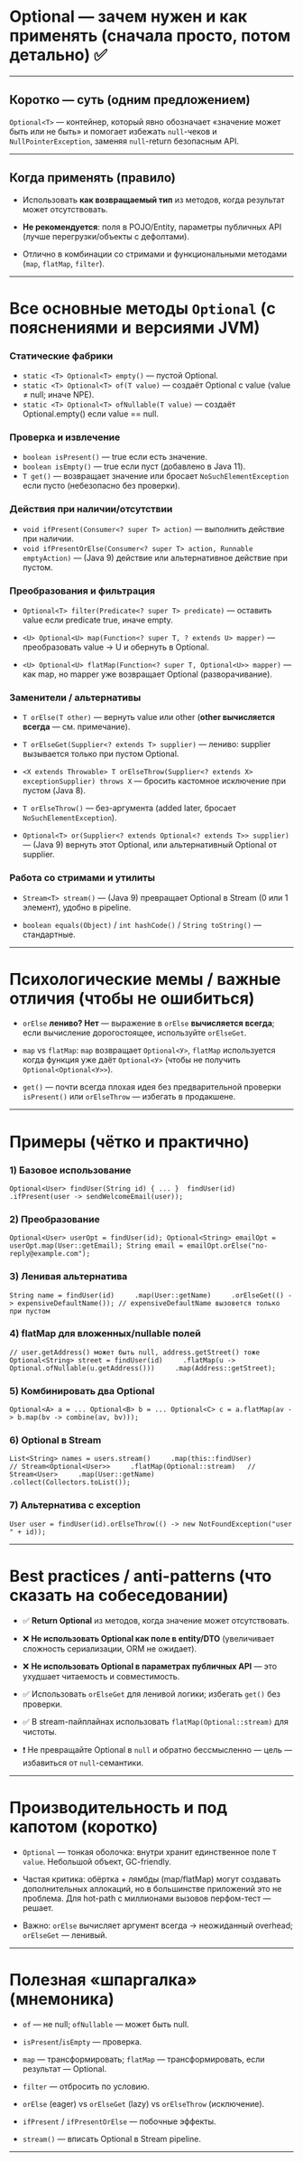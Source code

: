 # Optional — зачем нужен и как применять (сначала просто, потом детально) ✅

---
## Коротко — суть (одним предложением)
`Optional<T>` — контейнер, который явно обозначает «значение может быть или не быть» и помогает избежать `null`-чеков и `NullPointerException`, заменяя `null`-return безопасным API.

---
## Когда применять (правило)

- Использовать **как возвращаемый тип** из методов, когда результат может отсутствовать.
    
- **Не рекомендуется**: поля в POJO/Entity, параметры публичных API (лучше перегрузки/объекты с дефолтами).
    
- Отлично в комбинации со стримами и функциональными методами (`map`, `flatMap`, `filter`).    

---
# Все основные методы `Optional` (с пояснениями и версиями JVM)

### Статические фабрики
- `static <T> Optional<T> empty()` — пустой Optional.    
- `static <T> Optional<T> of(T value)` — создаёт Optional с value (value ≠ null; иначе NPE).    
- `static <T> Optional<T> ofNullable(T value)` — создаёт Optional.empty() если value == null.    

### Проверка и извлечение
- `boolean isPresent()` — true если есть значение.    
- `boolean isEmpty()` — true если пуст (добавлено в Java 11).    
- `T get()` — возвращает значение или бросает `NoSuchElementException` если пусто (небезопасно без проверки).    

### Действия при наличии/отсутствии
- `void ifPresent(Consumer<? super T> action)` — выполнить действие при наличии.   
- `void ifPresentOrElse(Consumer<? super T> action, Runnable emptyAction)` — (Java 9) действие или альтернативное действие при пустом.    

### Преобразования и фильтрация
- `Optional<T> filter(Predicate<? super T> predicate)` — оставить value если predicate true, иначе empty.    
	
- `<U> Optional<U> map(Function<? super T, ? extends U> mapper)` — преобразовать value → U и обернуть в Optional.    
	
- `<U> Optional<U> flatMap(Function<? super T, Optional<U>> mapper)` — как map, но mapper уже возвращает Optional (разворачивание).    

### Заменители / альтернативы
- `T orElse(T other)` — вернуть value или other (**other вычисляется всегда** — см. примечание).
    
- `T orElseGet(Supplier<? extends T> supplier)` — лениво: supplier вызывается только при пустом Optional.
    
- `<X extends Throwable> T orElseThrow(Supplier<? extends X> exceptionSupplier) throws X` — бросить кастомное исключение при пустом (Java 8).
    
- `T orElseThrow()` — без-аргумента (added later, бросает `NoSuchElementException`).
    
- `Optional<T> or(Supplier<? extends Optional<? extends T>> supplier)` — (Java 9) вернуть этот Optional, или альтернативный Optional от supplier.    

### Работа со стримами и утилиты
- `Stream<T> stream()` — (Java 9) превращает Optional в Stream (0 или 1 элемент), удобно в pipeline.
    
- `boolean equals(Object)` / `int hashCode()` / `String toString()` — стандартные.    

---
# Психологические мемы / важные отличия (чтобы не ошибиться)

- `orElse` **лениво? Нет** — выражение в `orElse` **вычисляется всегда**; если вычисление дорогостоящее, используйте `orElseGet`.
    
- `map` vs `flatMap`: `map` возвращает `Optional<У>`, `flatMap` используется когда функция уже даёт `Optional<У>` (чтобы не получить `Optional<Optional<У>>`).
    
- `get()` — почти всегда плохая идея без предварительной проверки `isPresent()` или `orElseThrow` — избегать в продакшене.

---
# Примеры (чётко и практично)

### 1) Базовое использование
`Optional<User> findUser(String id) { ... }  findUser(id)   .ifPresent(user -> sendWelcomeEmail(user));`

### 2) Преобразование
`Optional<User> userOpt = findUser(id); Optional<String> emailOpt = userOpt.map(User::getEmail); String email = emailOpt.orElse("no-reply@example.com");`

### 3) Ленивая альтернатива
`String name = findUser(id)     .map(User::getName)     .orElseGet(() -> expensiveDefaultName()); // expensiveDefaultName вызовется только при пустом`

### 4) flatMap для вложенных/nullable полей

`// user.getAddress() может быть null, address.getStreet() тоже Optional<String> street = findUser(id)     .flatMap(u -> Optional.ofNullable(u.getAddress()))     .map(Address::getStreet);`

### 5) Комбинировать два Optional

`Optional<A> a = ... Optional<B> b = ... Optional<C> c = a.flatMap(av -> b.map(bv -> combine(av, bv)));`

### 6) Optional в Stream

`List<String> names = users.stream()     .map(this::findUser)         // Stream<Optional<User>>     .flatMap(Optional::stream)   // Stream<User>     .map(User::getName)     .collect(Collectors.toList());`

### 7) Альтернатива с exception

`User user = findUser(id).orElseThrow(() -> new NotFoundException("user " + id));`

---

# Best practices / anti-patterns (что сказать на собеседовании)

- ✅ **Return Optional** из методов, когда значение может отсутствовать.
    
- ❌ **Не использовать Optional как поле в entity/DTO** (увеличивает сложность сериализации, ORM не ожидает).
    
- ❌ **Не использовать Optional в параметрах публичных API** — это ухудшает читаемость и совместимость.
    
- ✅ Использовать `orElseGet` для ленивой логики; избегать `get()` без проверки.
    
- ✅ В stream-пайплайнах использовать `flatMap(Optional::stream)` для чистоты.
    
- ❗ Не превращайте Optional в `null` и обратно бессмысленно — цель — избавиться от `null`-семантики.
    

---

# Производительность и под капотом (коротко)

- `Optional` — тонкая оболочка: внутри хранит единственное поле `T value`. Небольшой объект, GC-friendly.
    
- Частая критика: обёртка + лямбды (map/flatMap) могут создавать дополнительных аллокаций, но в большинстве приложений это не проблема. Для hot-path с миллионами вызовов перфом-тест — решает.
    
- Важно: `orElse` вычисляет аргумент всегда → неожиданный overhead; `orElseGet` — ленивый.
    

---

# Полезная «шпаргалка» (мнемоника)

- `of` — не null; `ofNullable` — может быть null.
    
- `isPresent`/`isEmpty` — проверка.
    
- `map` — трансформировать; `flatMap` — трансформировать, если результат — Optional.
    
- `filter` — отбросить по условию.
    
- `orElse` (eager) vs `orElseGet` (lazy) vs `orElseThrow` (исключение).
    
- `ifPresent` / `ifPresentOrElse` — побочные эффекты.
    
- `stream()` — вписать Optional в Stream pipeline.
    

---